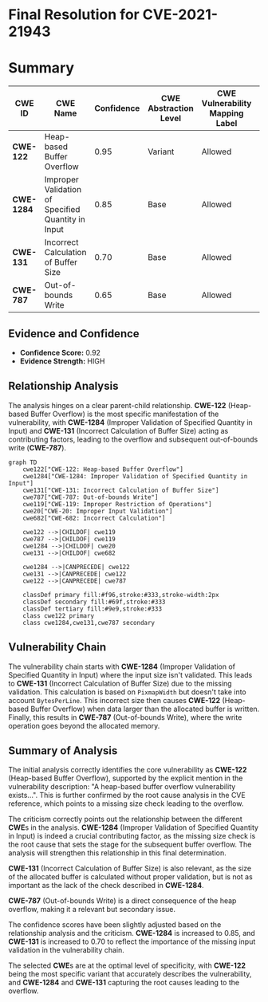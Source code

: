 # Final Resolution for CVE-2021-21943

# Summary
| CWE ID | CWE Name | Confidence | CWE Abstraction Level | CWE Vulnerability Mapping Label | CWE-Vulnerability Mapping Notes |
|---|---|---|---|---|---|
| **CWE-122** | Heap-based Buffer Overflow | 0.95 | Variant | Allowed | Primary **CWE** |
| **CWE-1284** | Improper Validation of Specified Quantity in Input | 0.85 | Base | Allowed | Secondary Candidate |
| **CWE-131** | Incorrect Calculation of Buffer Size | 0.70 | Base | Allowed | Secondary Candidate |
| **CWE-787** | Out-of-bounds Write | 0.65 | Base | Allowed | Secondary Candidate |

## Evidence and Confidence

*   **Confidence Score:** 0.92
*   **Evidence Strength:** HIGH

## Relationship Analysis
The analysis hinges on a clear parent-child relationship. **CWE-122** (Heap-based Buffer Overflow) is the most specific manifestation of the vulnerability, with **CWE-1284** (Improper Validation of Specified Quantity in Input) and **CWE-131** (Incorrect Calculation of Buffer Size) acting as contributing factors, leading to the overflow and subsequent out-of-bounds write (**CWE-787**).

```mermaid
graph TD
    cwe122["CWE-122: Heap-based Buffer Overflow"]
    cwe1284["CWE-1284: Improper Validation of Specified Quantity in Input"]
    cwe131["CWE-131: Incorrect Calculation of Buffer Size"]
    cwe787["CWE-787: Out-of-bounds Write"]
    cwe119["CWE-119: Improper Restriction of Operations"]
    cwe20["CWE-20: Improper Input Validation"]
    cwe682["CWE-682: Incorrect Calculation"]

    cwe122 -->|CHILDOF| cwe119
    cwe787 -->|CHILDOF| cwe119
    cwe1284 -->|CHILDOF| cwe20
    cwe131 -->|CHILDOF| cwe682

    cwe1284 -->|CANPRECEDE| cwe122
    cwe131 -->|CANPRECEDE| cwe122
    cwe122 -->|CANPRECEDE| cwe787

    classDef primary fill:#f96,stroke:#333,stroke-width:2px
    classDef secondary fill:#69f,stroke:#333
    classDef tertiary fill:#9e9,stroke:#333
    class cwe122 primary
    class cwe1284,cwe131,cwe787 secondary
```

## Vulnerability Chain
The vulnerability chain starts with **CWE-1284** (Improper Validation of Specified Quantity in Input) where the input size isn't validated. This leads to **CWE-131** (Incorrect Calculation of Buffer Size) due to the missing validation. This calculation is based on `PixmapWidth` but doesn't take into account `BytesPerLine`. This incorrect size then causes **CWE-122** (Heap-based Buffer Overflow) when data larger than the allocated buffer is written. Finally, this results in **CWE-787** (Out-of-bounds Write), where the write operation goes beyond the allocated memory.

## Summary of Analysis
The initial analysis correctly identifies the core vulnerability as **CWE-122** (Heap-based Buffer Overflow), supported by the explicit mention in the vulnerability description: "A heap-based buffer overflow vulnerability exists...". This is further confirmed by the root cause analysis in the CVE reference, which points to a missing size check leading to the overflow.

The criticism correctly points out the relationship between the different **CWE**s in the analysis. **CWE-1284** (Improper Validation of Specified Quantity in Input) is indeed a crucial contributing factor, as the missing size check is the root cause that sets the stage for the subsequent buffer overflow. The analysis will strengthen this relationship in this final determination.

**CWE-131** (Incorrect Calculation of Buffer Size) is also relevant, as the size of the allocated buffer is calculated without proper validation, but is not as important as the lack of the check described in **CWE-1284**.

**CWE-787** (Out-of-bounds Write) is a direct consequence of the heap overflow, making it a relevant but secondary issue.

The confidence scores have been slightly adjusted based on the relationship analysis and the criticism. **CWE-1284** is increased to 0.85, and **CWE-131** is increased to 0.70 to reflect the importance of the missing input validation in the vulnerability chain.

The selected **CWE**s are at the optimal level of specificity, with **CWE-122** being the most specific variant that accurately describes the vulnerability, and **CWE-1284** and **CWE-131** capturing the root causes leading to the overflow.
